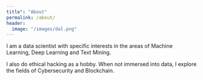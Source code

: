 ```yaml
---
title": "About"
permalink: /about/
header:
  image: "/images/dal.png"
---
```


I am a data scientist with specific interests in the areas of Machine Learning, Deep Learning and Text Mining.

I also do ethical hacking as a hobby. When not immersed into data, I explore the fields of Cybersecurity and Blockchain.